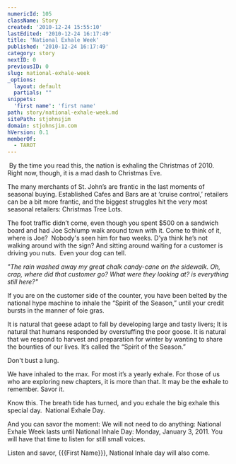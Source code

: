 ```yaml
---
numericId: 105
className: Story
created: '2010-12-24 15:55:10'
lastEdited: '2010-12-24 16:17:49'
title: 'National Exhale Week'
published: '2010-12-24 16:17:49'
category: story
nextID: 0
previousID: 0
slug: national-exhale-week
_options:
  layout: default
  partials: ""
snippets:
  'first name': 'first name'
path: story/national-exhale-week.md
sitePath: stjohnsjim
domain: stjohnsjim.com
hVersion: 0.1
memberOf:
  - TAROT
---
```

&nbsp;By the time you read this, the nation is exhaling the Christmas of 2010. Right now, though, it is a mad dash to Christmas Eve.

The many merchants of St. John&rsquo;s are frantic in the last moments of seasonal buying. Established Cafes and Bars are at &lsquo;cruise control,&rsquo; retailers can be a bit more frantic, and the biggest struggles hit the very most seasonal retailers: Christmas Tree Lots.

The foot traffic didn&rsquo;t come, even though you spent $500 on a sandwich board and had Joe Schlump walk around town with it. Come to think of it, where is Joe? &nbsp;Nobody's seen him for two weeks. D&rsquo;ya think he&rsquo;s not walking around with the sign? And sitting around waiting for a customer is driving you nuts. &nbsp;Even your dog can tell.

_&quot;The rain washed away my great chalk candy-cane on the sidewalk. Oh, crap, where did that customer go? What were they looking at? is everything still here?&quot;_

If you are on the customer side of the counter, you have been belted by the national hype machine to inhale the &ldquo;Spirit of the Season,&rdquo; until your credit bursts in the manner of foie gras.

It is natural that geese adapt to fall by developing large and tasty livers; It is natural that humans responded by overstuffing the poor goose. It is natural that we respond to harvest and preparation for winter by wanting to share the bounties of our lives. It&rsquo;s called the &ldquo;Spirit of the Season.&rdquo;

Don't bust a lung.

We have inhaled to the max. For most it&rsquo;s a yearly exhale. For those of us who are exploring new chapters, it is more than that. It may be the exhale to remember. Savor it.

Know this. The breath tide has turned, and you exhale the big exhale this special day. &nbsp;National Exhale Day.

And you can savor the moment: We will not need to do anything: National Exhale Week lasts until National Inhale Day: Monday, January 3, 2011. You will have that time to listen for still small voices.

Listen and savor, {{{First Name}}}, National Inhale day will also come.

